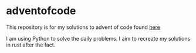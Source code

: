 # adventofcode

This repository is for my solutions to advent of code found [here](https://adventofcode.com/)

I am using Python to solve the daily problems. I aim to recreate my solutions in rust after the fact. 
